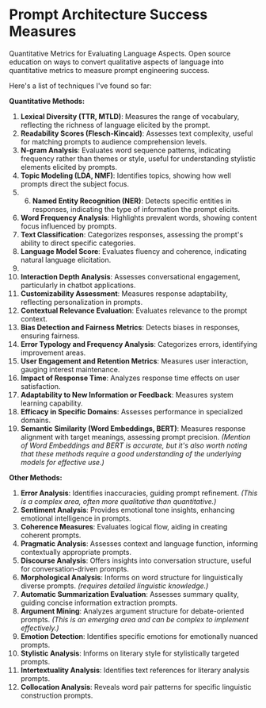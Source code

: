# Prompt Architecture Success Measures
Quantitative Metrics for Evaluating Language Aspects. Open source education on ways to convert qualitative aspects of language into quantitative metrics to measure prompt engineering success. 

Here's a list of techniques I've found so far:

**Quantitative Methods:**

1. **Lexical Diversity (TTR, MTLD)**: Measures the range of vocabulary, reflecting the richness of language elicited by the prompt.
2. **Readability Scores (Flesch-Kincaid)**: Assesses text complexity, useful for matching prompts to audience comprehension levels.
3. **N-gram Analysis**: Evaluates word sequence patterns, indicating frequency rather than themes or style, useful for understanding stylistic elements elicited by prompts.
4. **Topic Modeling (LDA, NMF)**: Identifies topics, showing how well prompts direct the subject focus.
5. 6. **Named Entity Recognition (NER)**: Detects specific entities in responses, indicating the type of information the prompt elicits.
7. **Word Frequency Analysis**: Highlights prevalent words, showing content focus influenced by prompts.
8. **Text Classification**: Categorizes responses, assessing the prompt's ability to direct specific categories.
9. **Language Model Score**: Evaluates fluency and coherence, indicating natural language elicitation.
10.
11.  **Interaction Depth Analysis**: Assesses conversational engagement, particularly in chatbot applications.
12. **Customizability Assessment**: Measures response adaptability, reflecting personalization in prompts.
13. **Contextual Relevance Evaluation**: Evaluates relevance to the prompt context.
14. **Bias Detection and Fairness Metrics**: Detects biases in responses, ensuring fairness.
15. **Error Typology and Frequency Analysis**: Categorizes errors, identifying improvement areas.
16. **User Engagement and Retention Metrics**: Measures user interaction, gauging interest maintenance.
17. **Impact of Response Time**: Analyzes response time effects on user satisfaction.
18. **Adaptability to New Information or Feedback**: Measures system learning capability.
19. **Efficacy in Specific Domains**: Assesses performance in specialized domains.
20. **Semantic Similarity (Word Embeddings, BERT)**: Measures response alignment with target meanings, assessing prompt precision. *(Mention of Word Embeddings and BERT is accurate, but it's also worth noting that these methods require a good understanding of the underlying models for effective use.)*

**Other Methods:**

1. **Error Analysis**: Identifies inaccuracies, guiding prompt refinement. _*(This is a complex area, often more qualitative than quantitative.)*_
2. **Sentiment Analysis**: Provides emotional tone insights, enhancing emotional intelligence in prompts.
3. **Coherence Measures**: Evaluates logical flow, aiding in creating coherent prompts.
4. **Pragmatic Analysis**: Assesses context and language function, informing contextually appropriate prompts.
5. **Discourse Analysis**: Offers insights into conversation structure, useful for conversation-driven prompts.
6. **Morphological Analysis**: Informs on word structure for linguistically diverse prompts. *(requires detailed linguistic knowledge.)*
7. **Automatic Summarization Evaluation**: Assesses summary quality, guiding concise information extraction prompts.
8. **Argument Mining**: Analyzes argument structure for debate-oriented prompts. *(This is an emerging area and can be complex to implement effectively.)*
9. **Emotion Detection**: Identifies specific emotions for emotionally nuanced prompts.
10. **Stylistic Analysis**: Informs on literary style for stylistically targeted prompts.
11. **Intertextuality Analysis**: Identifies text references for literary analysis prompts.
12. **Collocation Analysis**: Reveals word pair patterns for specific linguistic construction prompts.

